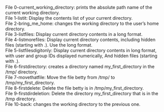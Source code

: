 File 0-current_working_directory: prints the absolute path name of the current working directory.  
File 1-listit: Display the contents list of your current directory.  
File 2-bring_me_home: changes the working directory to the user’s home directory.  
File 3-listfiles: Display current directory contents in a long format.  
File 4-listmorefiles: Display current directory contents, including hidden files (starting with .). Use the long format.  
File 5-listfilesdigitonly: Display current directory contents in long format, with user and group IDs displayed numerically, And hidden files (starting with .).  
File 6-firstdirectory: creates a directory named my_first_directory in the /tmp/ directory.  
File 7-movethatfile: Move the file betty from /tmp/ to /tmp/my_first_directory.  
File 8-firstdelete: Delete the file betty is in /tmp/my_first_directory.  
File 9-firstdirdeletion: Delete the directory my_first_directory that is in the /tmp directory.  
File 10-back: changes the working directory to the previous one.  

